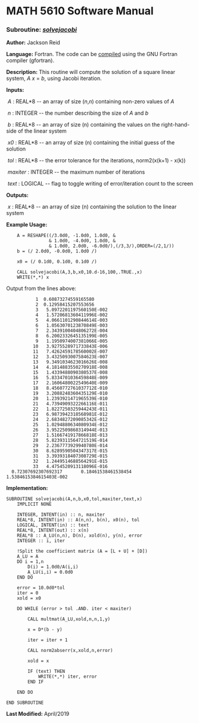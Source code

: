 # MATH 5610 Software Manual

### Subroutine: [_solvejacobi_](../solvejacobi.f90)

**Author:** Jackson Reid

**Language:** Fortran. The code can be [compiled](compilation.md) using the GNU Fortran compiler (gfortran).

**Description:** This routine will compute the solution of a square linear system, _A_ _x_ = _b_, using Jacobi iteration.

**Inputs:** 

​        _A_ : REAL*8 -- an array of size (_n_,_n_) containing non-zero values of _A_

​	_n_ : INTEGER -- the number describing the size of _A_ and _b_

​        _b_ : REAL*8 -- an array of size (n) containing the values on the right-hand-side of the linear system

​        _x0_ : REAL*8 -- an array of size (n) containing the initial guess of the solution

​        _tol_ : REAL*8 -- the error tolerance for the iterations, norm2(x(k+1) - x(k))

​        _maxiter_ : INTEGER -- the maximum number of iterations

​        _text_ : LOGICAL -- flag to toggle writing of error/iteration count to the screen

**Outputs:** 

​        _x_ : REAL*8 -- an array of size (n) containing the solution to the linear system

**Example Usage:** 

```
    A = RESHAPE((/3.0d0, -1.0d0, 1.0d0, &
                & 1.0d0, -4.0d0, 1.0d0, &
                & 1.0d0, 2.0d0, -6.0d0/),(/3,3/),ORDER=(/2,1/))
    b = (/ 2.0d0, -0.0d0, 1.0d0 /)
    
	x0 = (/ 0.1d0, 0.1d0, 0.1d0 /)
	
    CALL solvejacobi(A,3,b,x0,10.d-16,100,.TRUE.,x)
    WRITE(*,*) x
```
Output from the lines above:
```
           1  0.60873274559165580     
           2  0.12958415207553656     
           3   5.0972201197560150E-002
           4   1.5720681360411996E-002
           5   4.0661101290844614E-003
           6   1.0563070123870849E-003
           7   2.3439100404806272E-004
           8   6.2002332645135199E-005
           9   1.1950974007381066E-005
          10   3.9275528971733843E-006
          11   7.4262459178560002E-007
          12   3.4325093007584623E-007
          13   9.3491034623016626E-008
          14   4.1814883550270918E-008
          15   1.4339488090380537E-008
          16   5.8334701036459848E-009
          17   2.1606480022549640E-009
          18   8.4560772761037712E-010
          19   3.2088248360435129E-010
          20   1.2393921471965539E-010
          21   4.7394909322266116E-011
          22   1.8227250325944243E-011
          23   6.9873942318568981E-012
          24   2.6834827209085342E-012
          25   1.0294880634080934E-012
          26   3.9522509868314944E-013
          27   1.5166741917866818E-013
          28   5.8239311564721519E-014
          29   2.2367773929940780E-014
          30   8.6289590504347317E-015
          31   3.3939318407308729E-015
          32   1.2449514688564291E-015
          33   4.4754520913118096E-016
  0.72307692307692317       0.18461538461538454        1.5384615384615403E-002
```
**Implementation:**

```
SUBROUTINE solvejacobi(A,n,b,x0,tol,maxiter,text,x)
    IMPLICIT NONE

    INTEGER, INTENT(in) :: n, maxiter
    REAL*8, INTENT(in) :: A(n,n), b(n), x0(n), tol
    LOGICAL, INTENT(in) :: text
    REAL*8, INTENT(out) :: x(n)
    REAL*8 :: A_LU(n,n), D(n), xold(n), y(n), error
    INTEGER :: i, iter

    !Split the coefficient matrix (A = [L + U] + [D])
    A_LU = A
    DO i = 1,n
        D(i) = 1.0d0/A(i,i)
        A_LU(i,i) = 0.0d0
    END DO

    error = 10.0d0*tol
    iter = 0
    xold = x0

    DO WHILE (error > tol .AND. iter < maxiter)

        CALL multmat(A_LU,xold,n,n,1,y)

        x = D*(b - y)

        iter = iter + 1

        CALL norm2abserr(x,xold,n,error)

        xold = x

        IF (text) THEN
            WRITE(*,*) iter, error
        END IF

    END DO

END SUBROUTINE
```



**Last Modified:** April/2019

